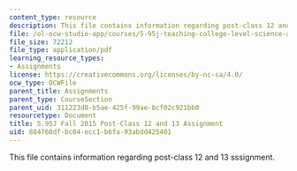 ```yaml
---
content_type: resource
description: This file contains information regarding post-class 12 and 13 sssignment.
file: /ol-ocw-studio-app/courses/5-95j-teaching-college-level-science-and-engineering-fall-2015/884760dfbc04ecc1b6fa93abdd425401_MIT5_95JF15_Assignment12and13.pdf
file_size: 72212
file_type: application/pdf
learning_resource_types:
- Assignments
license: https://creativecommons.org/licenses/by-nc-sa/4.0/
ocw_type: OCWFile
parent_title: Assignments
parent_type: CourseSection
parent_uid: 311223d8-b5ae-425f-99ae-8cf02c921bb0
resourcetype: Document
title: 5.95J Fall 2015 Post-Class 12 and 13 Assignment
uid: 884760df-bc04-ecc1-b6fa-93abdd425401
---
```

This file contains information regarding post-class 12 and 13 sssignment.